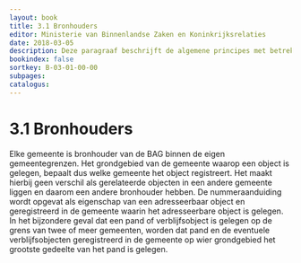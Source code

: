 ```yaml
---
layout: book
title: 3.1 Bronhouders
editor: Ministerie van Binnenlandse Zaken en Koninkrijksrelaties
date: 2018-03-05
description: Deze paragraaf beschrijft de algemene principes met betrekking tot bronhouders.
bookindex: false
sortkey: B-03-01-00-00
subpages:
catalogus:
---
```


# 3.1 Bronhouders

Elke gemeente is bronhouder van de BAG binnen de eigen gemeentegrenzen. Het grondgebied van de gemeente waarop een object is gelegen, bepaalt dus welke gemeente het object registreert. Het maakt hierbij geen verschil als gerelateerde objecten in een andere gemeente liggen en daarom een andere bronhouder hebben. De nummeraanduiding wordt opgevat als eigenschap van een adresseerbaar object en geregistreerd in de gemeente waarin het adresseerbare object is gelegen. In het bijzondere geval dat een pand of verblijfsobject is gelegen op de grens van twee of meer gemeenten, worden dat pand en de eventuele verblijfsobjecten geregistreerd in de gemeente op wier grondgebied het grootste gedeelte van het pand is gelegen.
